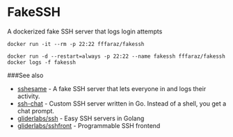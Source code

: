# FakeSSH
A dockerized fake SSH server that logs login attempts

```
docker run -it --rm -p 22:22 fffaraz/fakessh
```

```
docker run -d --restart=always -p 22:22 --name fakessh fffaraz/fakessh
docker logs -f fakessh
```

###See also

* [sshesame](https://github.com/jaksi/sshesame) - A fake SSH server that lets everyone in and logs their activity.
* [ssh-chat](https://github.com/shazow/ssh-chat) - Custom SSH server written in Go. Instead of a shell, you get a chat prompt.
* [gliderlabs/ssh](https://github.com/gliderlabs/ssh) - Easy SSH servers in Golang
* [gliderlabs/sshfront](https://github.com/gliderlabs/sshfront) - Programmable SSH frontend

